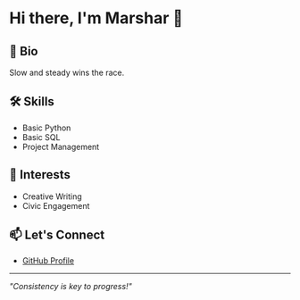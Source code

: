 # Hi there, I'm Marshar 👋

## 🌟 Bio
Slow and steady wins the race.

## 🛠️ Skills
- Basic Python
- Basic SQL
- Project Management

## 🌱 Interests
- Creative Writing
- Civic Engagement

## 📫 Let's Connect
- [GitHub Profile](https://github.com/marshar007007) 

---
*"Consistency is key to progress!"*
